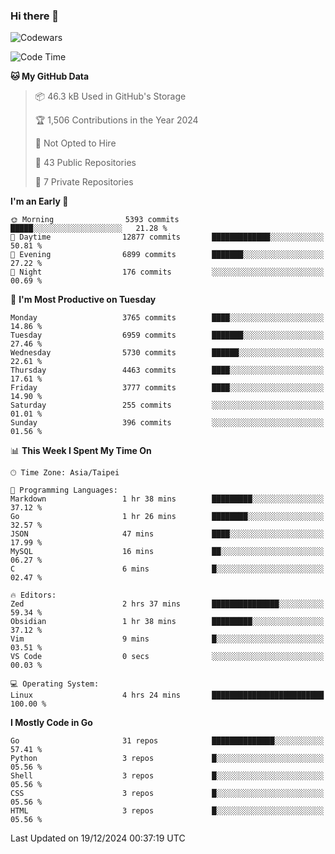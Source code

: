 ### Hi there 👋

![Codewars](https://www.codewars.com/users/omegaatt36/badges/small)

<!--START_SECTION:waka-->
![Code Time](http://img.shields.io/badge/Code%20Time-2%2C937%20hrs-blue)

**🐱 My GitHub Data** 

> 📦 46.3 kB Used in GitHub's Storage 
 > 
> 🏆 1,506 Contributions in the Year 2024
 > 
> 🚫 Not Opted to Hire
 > 
> 📜 43 Public Repositories 
 > 
> 🔑 7 Private Repositories 
 > 
**I'm an Early 🐤** 

```text
🌞 Morning                5393 commits        █████░░░░░░░░░░░░░░░░░░░░   21.28 % 
🌆 Daytime                12877 commits       █████████████░░░░░░░░░░░░   50.81 % 
🌃 Evening                6899 commits        ███████░░░░░░░░░░░░░░░░░░   27.22 % 
🌙 Night                  176 commits         ░░░░░░░░░░░░░░░░░░░░░░░░░   00.69 % 
```
📅 **I'm Most Productive on Tuesday** 

```text
Monday                   3765 commits        ████░░░░░░░░░░░░░░░░░░░░░   14.86 % 
Tuesday                  6959 commits        ███████░░░░░░░░░░░░░░░░░░   27.46 % 
Wednesday                5730 commits        ██████░░░░░░░░░░░░░░░░░░░   22.61 % 
Thursday                 4463 commits        ████░░░░░░░░░░░░░░░░░░░░░   17.61 % 
Friday                   3777 commits        ████░░░░░░░░░░░░░░░░░░░░░   14.90 % 
Saturday                 255 commits         ░░░░░░░░░░░░░░░░░░░░░░░░░   01.01 % 
Sunday                   396 commits         ░░░░░░░░░░░░░░░░░░░░░░░░░   01.56 % 
```


📊 **This Week I Spent My Time On** 

```text
🕑︎ Time Zone: Asia/Taipei

💬 Programming Languages: 
Markdown                 1 hr 38 mins        █████████░░░░░░░░░░░░░░░░   37.12 % 
Go                       1 hr 26 mins        ████████░░░░░░░░░░░░░░░░░   32.57 % 
JSON                     47 mins             ████░░░░░░░░░░░░░░░░░░░░░   17.99 % 
MySQL                    16 mins             ██░░░░░░░░░░░░░░░░░░░░░░░   06.27 % 
C                        6 mins              █░░░░░░░░░░░░░░░░░░░░░░░░   02.47 % 

🔥 Editors: 
Zed                      2 hrs 37 mins       ███████████████░░░░░░░░░░   59.34 % 
Obsidian                 1 hr 38 mins        █████████░░░░░░░░░░░░░░░░   37.12 % 
Vim                      9 mins              █░░░░░░░░░░░░░░░░░░░░░░░░   03.51 % 
VS Code                  0 secs              ░░░░░░░░░░░░░░░░░░░░░░░░░   00.03 % 

💻 Operating System: 
Linux                    4 hrs 24 mins       █████████████████████████   100.00 % 
```

**I Mostly Code in Go** 

```text
Go                       31 repos            ██████████████░░░░░░░░░░░   57.41 % 
Python                   3 repos             █░░░░░░░░░░░░░░░░░░░░░░░░   05.56 % 
Shell                    3 repos             █░░░░░░░░░░░░░░░░░░░░░░░░   05.56 % 
CSS                      3 repos             █░░░░░░░░░░░░░░░░░░░░░░░░   05.56 % 
HTML                     3 repos             █░░░░░░░░░░░░░░░░░░░░░░░░   05.56 % 
```




 Last Updated on 19/12/2024 00:37:19 UTC
<!--END_SECTION:waka-->

<!--
**omegaatt36/omegaatt36** is a ✨ _special_ ✨ repository because its `README.md` (this file) appears on your GitHub profile.

Here are some ideas to get you started:

- 🔭 I’m currently working on ...
- 🌱 I’m currently learning ...
- 👯 I’m looking to collaborate on ...
- 🤔 I’m looking for help with ...
- 💬 Ask me about ...
- 📫 How to reach me: ...
- 😄 Pronouns: ...
- ⚡ Fun fact: ...
-->
